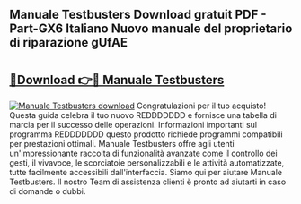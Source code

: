 ## Manuale Testbusters Download gratuit PDF - Part-GX6 Italiano Nuovo manuale del proprietario di riparazione gUfAE

# <h2><a href="http://dfb3kpm.blite.top/?on=Manuale+Testbusters">🔗Download 👉🔴 Manuale Testbusters</a></h2>

[![Manuale Testbusters download](https://i.imgur.com/lujVjoI.png)](http://dfb3kpm.blite.top/?on=Manuale+Testbusters)
Congratulazioni per il tuo acquisto! Questa guida celebra il tuo nuovo REDDDDDDD e fornisce una tabella di marcia per il successo delle operazioni. Informazioni importanti sul programma REDDDDDDD questo prodotto richiede programmi compatibili per prestazioni ottimali. Manuale Testbusters offre agli utenti un'impressionante raccolta di funzionalità avanzate come il controllo dei gesti, il vivavoce, le scorciatoie personalizzabili e le attività automatizzate, tutte facilmente accessibili dall'interfaccia. Siamo qui per aiutare Manuale Testbusters. Il nostro Team di assistenza clienti è pronto ad aiutarti in caso di domande o dubbi.
